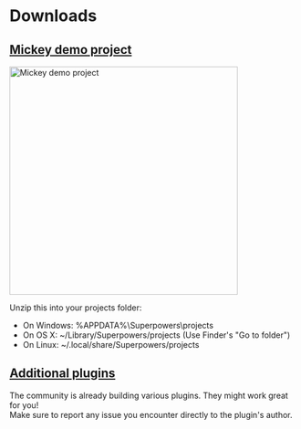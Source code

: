# Downloads

## <a href="https://dl.dropboxusercontent.com/u/7622596/Superpowers/mickey.zip" download>Mickey demo project</a>

<a href="https://dl.dropboxusercontent.com/u/7622596/Superpowers/mickey.zip" download>
  <img src="/images/mickey.png" alt="Mickey demo project" height="400" />
</a>

Unzip this into your projects folder:

  * On Windows: %APPDATA%\Superpowers\projects
  * On OS X: ~/Library/Superpowers/projects (Use Finder's "Go to folder")
  * On Linux: ~/.local/share/Superpowers/projects

## <a href="http://superpowers.ralmn.fr" target="_blank">Additional plugins</a>

The community is already building various plugins. They might work great for you!  
Make sure to report any issue you encounter directly to the plugin's author.